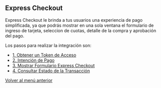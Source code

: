 ## Express Checkout

Express Checkout le brinda a tus usuarios una experiencia de pago simplificada, ya que podrás mostrar en una sola ventana el formulario de ingreso de tarjeta, seleccion de cuotas, detalle de la compra y aprobación del pago.

Los pasos para realizar la integración son:

- [1. Obtener un Token de Acceso](obtener-token-acceso.md)
- [2. Intención de Pago](intencion-de-pago-express.md)
- [3. Mostrar Formulario Express Checkout](formulario-express-checkout.md)
- [4. Consultar Estado de la Transacción](consulta-de-estado.md)

[Volver al menú anterior](../introduction.md)
